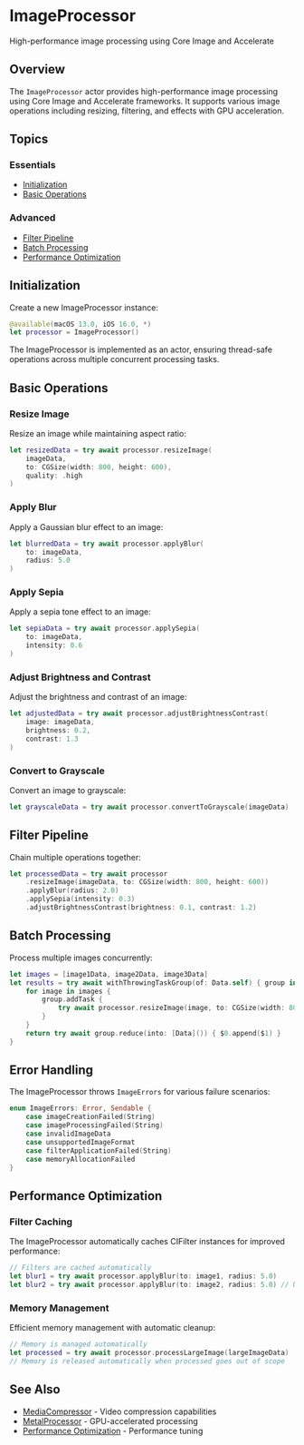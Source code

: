 # ImageProcessor

High-performance image processing using Core Image and Accelerate

## Overview

The `ImageProcessor` actor provides high-performance image processing using Core Image and Accelerate frameworks. It supports various image operations including resizing, filtering, and effects with GPU acceleration.

## Topics

### Essentials

- [Initialization](#initialization)
- [Basic Operations](#basic-operations)

### Advanced

- [Filter Pipeline](#filter-pipeline)
- [Batch Processing](#batch-processing)
- [Performance Optimization](#performance-optimization)

## Initialization

Create a new ImageProcessor instance:

```swift
@available(macOS 13.0, iOS 16.0, *)
let processor = ImageProcessor()
```

The ImageProcessor is implemented as an actor, ensuring thread-safe operations across multiple concurrent processing tasks.

## Basic Operations

### Resize Image

Resize an image while maintaining aspect ratio:

```swift
let resizedData = try await processor.resizeImage(
    imageData,
    to: CGSize(width: 800, height: 600),
    quality: .high
)
```

### Apply Blur

Apply a Gaussian blur effect to an image:

```swift
let blurredData = try await processor.applyBlur(
    to: imageData,
    radius: 5.0
)
```

### Apply Sepia

Apply a sepia tone effect to an image:

```swift
let sepiaData = try await processor.applySepia(
    to: imageData,
    intensity: 0.6
)
```

### Adjust Brightness and Contrast

Adjust the brightness and contrast of an image:

```swift
let adjustedData = try await processor.adjustBrightnessContrast(
    image: imageData,
    brightness: 0.2,
    contrast: 1.3
)
```

### Convert to Grayscale

Convert an image to grayscale:

```swift
let grayscaleData = try await processor.convertToGrayscale(imageData)
```

## Filter Pipeline

Chain multiple operations together:

```swift
let processedData = try await processor
    .resizeImage(imageData, to: CGSize(width: 800, height: 600))
    .applyBlur(radius: 2.0)
    .applySepia(intensity: 0.3)
    .adjustBrightnessContrast(brightness: 0.1, contrast: 1.2)
```

## Batch Processing

Process multiple images concurrently:

```swift
let images = [image1Data, image2Data, image3Data]
let results = try await withThrowingTaskGroup(of: Data.self) { group in
    for image in images {
        group.addTask {
            try await processor.resizeImage(image, to: CGSize(width: 800, height: 600))
        }
    }
    return try await group.reduce(into: [Data]()) { $0.append($1) }
}
```

## Error Handling

The ImageProcessor throws `ImageErrors` for various failure scenarios:

```swift
enum ImageErrors: Error, Sendable {
    case imageCreationFailed(String)
    case imageProcessingFailed(String)
    case invalidImageData
    case unsupportedImageFormat
    case filterApplicationFailed(String)
    case memoryAllocationFailed
}
```

## Performance Optimization

### Filter Caching

The ImageProcessor automatically caches CIFilter instances for improved performance:

```swift
// Filters are cached automatically
let blur1 = try await processor.applyBlur(to: image1, radius: 5.0)
let blur2 = try await processor.applyBlur(to: image2, radius: 5.0) // Uses cached filter
```

### Memory Management

Efficient memory management with automatic cleanup:

```swift
// Memory is managed automatically
let processed = try await processor.processLargeImage(largeImageData)
// Memory is released automatically when processed goes out of scope
```

## See Also

- [MediaCompressor](MediaCompressor.md) - Video compression capabilities
- [MetalProcessor](MetalProcessor.md) - GPU-accelerated processing
- [Performance Optimization](PerformanceOptimization.md) - Performance tuning 